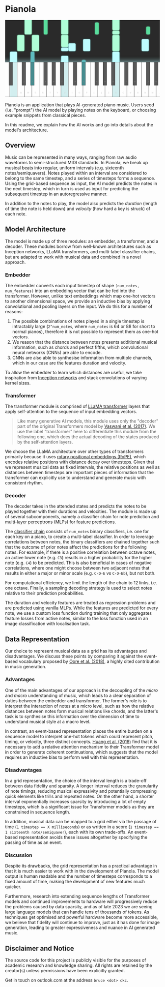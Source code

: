 # Pianola

[![Pianola in action](/assets/img/example-screenshot.png)](https://pianola.app)

Pianola is an application that plays AI-generated piano music. Users seed (i.e. "prompt") the AI model by playing notes on the keyboard, or choosing example snippets from classical pieces.

In this readme, we explain how the AI works and go into details about the model's architecture.

## Overview

Music can be represented in many ways, ranging from raw audio waveforms to semi-structured MIDI standards. In Pianola, we break up musical beats into regular, uniform intervals (e.g. sixteenth notes/semiquavers). Notes played within an interval are considered to belong to the same timestep, and a series of timesteps forms a sequence. Using the grid-based sequence as input, the AI model predicts the notes in the next timestep, which in turn is used as input for predicting the subsequent timestep in an autoregressive manner.

In addition to the notes to play, the model also predicts the *duration* (length of time the note is held down) and *velocity* (how hard a key is struck) of each note.

## Model Architecture

The model is made up of three modules: an embedder, a transformer, and a decoder. These modules borrow from well-known architectures such as Inception networks, LLaMA transformers, and multi-label classifier chains, but are adapted to work with musical data and combined in a novel approach.

### Embedder

The embedder converts each input timestep of shape `(num_notes, num_features)` into an embedding vector that can be fed into the transformer. However, unlike text embeddings which map one-hot vectors to another dimensional space, we provide an inductive bias by applying convolutional and pooling layers on the input. We do this for a number of reasons:

1. The possible combinations of notes played in a single timestep is intractably large (`2^num_notes`, where `num_notes` is 64 or 88 for short to normal pianos), therefore it is not possible to represent them as one-hot vectors.
2. We reason that the distance between notes presents additional musical information, such as chords and perfect fifths, which convolutional neural networks (CNNs) are able to encode.
3. CNNs are also able to synthesise information from multiple channels, which in our case are the features duration and velocity.

To allow the embedder to learn which distances are useful, we take inspiration from [Inception networks](https://www.cv-foundation.org/openaccess/content_cvpr_2015/html/Szegedy_Going_Deeper_With_2015_CVPR_paper.html) and stack convolutions of varying kernel sizes.

### Transformer

The transformer module is comprised of [LLaMA transformer](https://arxiv.org/abs/2302.13971) layers that apply self-attention to the sequence of input embedding vectors.

> Like many generative AI models, this module uses only the "decoder" part of the original Transformers model by [Vaswani et al. (2017)](https://arxiv.org/abs/1706.03762). We use the label "transformer" here to differentiate this module from the following one, which does the actual decoding of the states produced by the self-attention layers.

We choose the LLaMA architecture over other types of transformers primarily because it uses [rotary positional embeddings (RoPE)](https://arxiv.org/abs/2104.09864), which encodes relative positions with distance decay over timesteps. Given that we represent musical data as fixed intervals, the relative positions as well as distances between timesteps are important pieces of information that the transformer can explicitly use to understand and generate music with consistent rhythm.

### Decoder

The decoder takes in the attended states and predicts the notes to be played together with their durations and velocities. The module is made up of several subcomponents, namely a classifier chain for note prediction and multi-layer perceptrons (MLPs) for feature predictions.

The [classifier chain](https://doi.org/10.1007/s10994-011-5256-5) consists of `num_notes` binary classifiers, i.e. one for each key on a piano, to create a multi-label classifier. In order to leverage correlations between notes, the binary classifiers are chained together such that the outcome of prior notes affect the predictions for the following notes. For example, if there is a positive correlation between octave notes, an active lower note (e.g. `C3`) results in a higher probability for the higher note (e.g. `C4`) to be predicted. This is also beneficial in cases of negative correlations, where one might choose between two adjacent notes that results in either a major or minor scale (e.g. `C-D-E` vs `C-D-Eb`), but not both.

For computational efficiency, we limit the length of the chain to 12 links, i.e. one octave. Finally, a sampling decoding strategy is used to select notes relative to their prediction probabilities.

The duration and velocity features are treated as regression problems and are predicted using vanilla MLPs. While the features are predicted for every note, we use a custom loss function during training that only aggregates feature losses from active notes, similar to the loss function used in an image classification with localisation task.

## Data Representation

Our choice to represent musical data as a grid has its advantages and disadvantages. We discuss these points by comparing it against the event-based vocabulary proposed by [Oore et al. (2018)](https://doi.org/10.1007/s00521-018-3758-9), a highly cited contribution in music generation.

### Advantages

One of the main advantages of our approach is the decoupling of the *micro* and *macro* understanding of music, which leads to a clear separation of duties between the embedder and transformer. The former's role is to interpret the interaction of notes at a micro level, such as how the relative distances between notes form musical relations like chords, and the latter's task is to synthesise this information over the dimension of time to understand musical style at a macro level.

In contrast, an event-based representation places the entire burden on a sequence model to interpret one-hot tokens which could represent pitch, timing, or velocity, three distinct concepts. [Huang et al. (2018)](https://arxiv.org/abs/1809.04281) find that it is necessary to add a relative attention mechanism to their Transformer model in order to generate coherent continuations, which suggests that the model requires an inductive bias to perform well with this representation.

### Disadvantages

In a grid representation, the choice of the interval length is a trade-off between data fidelity and sparsity. A longer interval reduces the granularity of note timings, reducing musical expressivity and potentially compressing quick elements like trills and repeated notes. On the other hand, a shorter interval exponentially increases sparsity by introducing a lot of empty timesteps, which is a significant issue for Transformer models as they are constrained in sequence length.

In addition, musical data can be mapped to a grid either via the passage of time (`1 timestep == X milliseconds`) or as written in a score (`1 timestep == 1 sixteenth note/semiquaver`), each with its own trade-offs. An event-based representation avoids these issues altogether by specifying the passing of time as an event.

### Discussion

Despite its drawbacks, the grid representation has a practical advantage in that it is much easier to work with in the development of Pianola. The model output is human readable and the number of timesteps corresponds to a fixed amount of time, making the development of new features much quicker.

Furthermore, research into extending sequence lengths of Transformer models and continued improvements to hardware will progressively reduce the problems caused by data sparsity, and as of late 2023 we are seeing large language models that can handle tens of thousands of tokens. As techniques get optimised and powerful hardware become more accessible, we believe that fidelity will continue to improve, just as it has done for image generation, leading to greater expressiveness and nuance in AI generated music.

## Disclaimer and Notice

The source code for this project is publicly visible for the purposes of academic research and knowledge sharing. All rights are retained by the creator(s) unless permissions have been explicitly granted.

Get in touch on outlook.com at the address `bruce <dot> ckc`.
